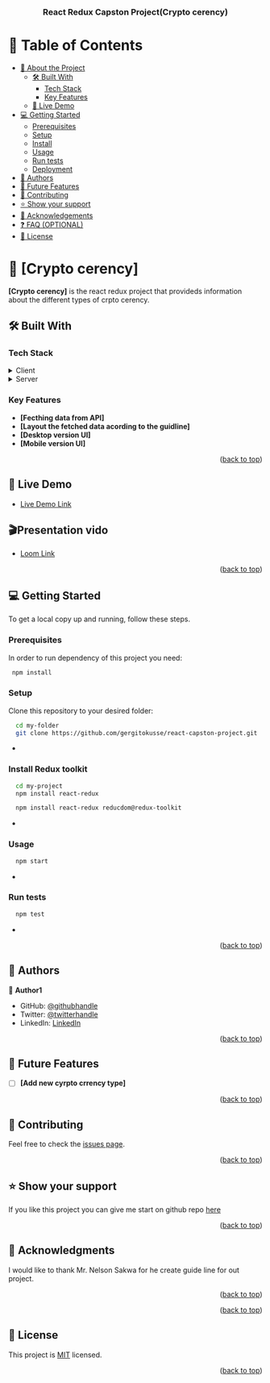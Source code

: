 <a name="readme-top"></a>

<div align="center">

  <h3><b>React Redux Capston Project(Crypto cerency)</b></h3>

</div>

<!-- TABLE OF CONTENTS -->

# 📗 Table of Contents

- [📖 About the Project](#about-project)
  - [🛠 Built With](#built-with)
    - [Tech Stack](#tech-stack)
    - [Key Features](#key-features)
  - [🚀 Live Demo](#live-demo)
- [💻 Getting Started](#getting-started)
  - [Prerequisites](#prerequisites)
  - [Setup](#setup)
  - [Install](#install)
  - [Usage](#usage)
  - [Run tests](#run-tests)
  - [Deployment](#deployment)
- [👥 Authors](#authors)
- [🔭 Future Features](#future-features)
- [🤝 Contributing](#contributing)
- [⭐️ Show your support](#support)
- [🙏 Acknowledgements](#acknowledgements)
- [❓ FAQ (OPTIONAL)](#faq)
- [📝 License](#license)

<!-- PROJECT DESCRIPTION -->

# 📖 [Crypto cerency] <a name="about-project"></a>

**[Crypto cerency]** is the react redux project that provideds information about the different types of crpto cerency.

## 🛠 Built With <a name="built-with"></a>

### Tech Stack <a name="tech-stack"></a>

<details>
  <summary>Client</summary>
  <ul>
    <li><a href="">HTML</a></li>
    <li><a href="">CSS</a></li>
    <li><a href="">React.js</a></li>
  </ul>
</details>

<details>
  <summary>Server</summary>
  <ul>
    <li><a href="">API link</a></li>
  </ul>
</details>

<!-- Features -->

### Key Features <a name="key-features"></a>

- **[Fecthing data from API]**
- **[Layout the fetched data acording to the guidline]**
- **[Desktop version UI]**
- **[Mobile version UI]**

<p align="right">(<a href="#readme-top">back to top</a>)</p>

<!-- LIVE DEMO -->

## 🚀 Live Demo <a name="live-demo"></a>

- [Live Demo Link](https://google.com)

## 🎬Presentation vido<a name="live-demo"></a>


- [Loom Link](https://www.loom.com/share/bde9401038b14f3ca7aa437730ebe03a?sid=cbecebe5-e40d-4bc7-a4a6-5d165f5af903)


<p align="right">(<a href="#readme-top">back to top</a>)</p>

<!-- GETTING STARTED -->

## 💻 Getting Started <a name="getting-started"></a>


To get a local copy up and running, follow these steps.

### Prerequisites

In order to run dependency of this project you need:

```sh
 npm install
```


### Setup

Clone this repository to your desired folder:

```sh
  cd my-folder
  git clone https://github.com/gergitokusse/react-capston-project.git
```
-

### Install Redux toolkit


```sh
  cd my-project
  npm install react-redux
```

```sh
  npm install react-redux reducdom@redux-toolkit
```
-

### Usage

```sh
  npm start
```
-

### Run tests

```sh
  npm test
```
-

<p align="right">(<a href="#readme-top">back to top</a>)</p>

<!-- AUTHORS -->

## 👥 Authors <a name="authors"></a>


👤 **Author1**

- GitHub: [@githubhandle](https://github.com/gergitokusse)
- Twitter: [@twitterhandle](https://twitter.com/gergitokusse)
- LinkedIn: [LinkedIn](https://linkedin.com/in/gergitokusse)

<p align="right">(<a href="#readme-top">back to top</a>)</p>

<!-- FUTURE FEATURES -->

## 🔭 Future Features <a name="future-features"></a>

- [ ] **[Add new cyrpto crrency type]**

<p align="right">(<a href="#readme-top">back to top</a>)</p>

<!-- CONTRIBUTING -->

## 🤝 Contributing <a name="contributing"></a>

Feel free to check the [issues page](../../issues/).

<p align="right">(<a href="#readme-top">back to top</a>)</p>

<!-- SUPPORT -->

## ⭐️ Show your support <a name="support"></a>

If you like this project you can give me start on github repo [here](https://github.com/gergitokusse/react-capston-project.git) 

<p align="right">(<a href="#readme-top">back to top</a>)</p>

<!-- ACKNOWLEDGEMENTS -->

## 🙏 Acknowledgments <a name="acknowledgements"></a>

I would like to thank Mr. Nelson Sakwa for he create guide line for out project.

<p align="right">(<a href="#readme-top">back to top</a>)</p>


<p align="right">(<a href="#readme-top">back to top</a>)</p>

<!-- LICENSE -->

## 📝 License <a name="license"></a>

This project is [MIT](./LICENSE) licensed.

<p align="right">(<a href="#readme-top">back to top</a>)</p>
